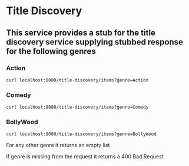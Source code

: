 # Title Discovery

## This service provides a stub for the title discovery service supplying stubbed response for the following genres

### Action 

`curl localhost:8080/title-discovery/items?genre=Action`

### Comedy 

`curl localhost:8080/title-discovery/items?genre=Comedy`

### BollyWood 

`curl localhost:8080/title-discovery/items?genre=BollyWood`

For any other genre it returns an empty list

If genre is missing from the request it returns a 400 Bad Request

